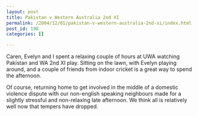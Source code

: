 ```yaml
---
layout: post
title: Pakistan v Western Australia 2nd XI
permalink: /2004/12/01/pakistan-v-western-australia-2nd-xi/index.html
post_id: 198
categories: []

---
```


 Caren, Evelyn and I spent a relaxing couple of hours at <span class="caps">UWA</span> watching Pakistan and WA 2nd XI play. Sitting on the lawn, with Evelyn playing around, and a couple of friends from indoor cricket is a great way to spend the afternoon.

Of course, returning home to get involved in the middle of a domestic violence dispute with our non-english speaking neighbours made for a slightly stressful and non-relaxing late afternoon. We think all is relatively well now that tempers have dropped.

